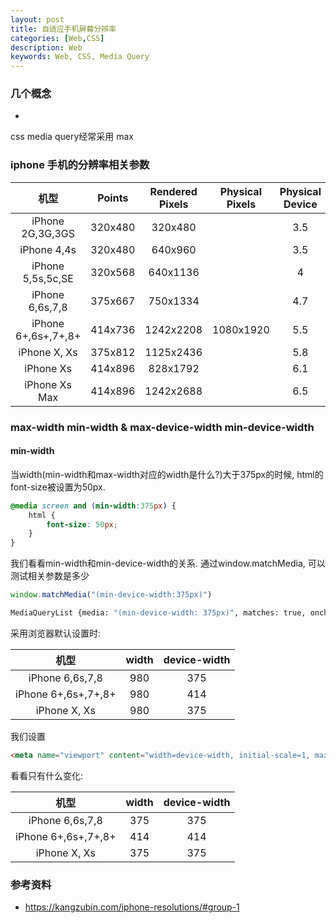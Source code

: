 ```yaml
---
layout: post
title: 自适应手机屏幕分辨率
categories: [Web,CSS]
description: Web
keywords: Web, CSS, Media Query
---
```


### 几个概念
- 
css media query经常采用 max


### iphone 手机的分辨率相关参数

|           机型                |      Points       |      Rendered Pixels         |      Physical Pixels      |      Physical Device        |
|:----------------------------:|:-----------------:|:----------------------------:|:-------------------------:|:----------------------------:|
|      iPhone 2G,3G,3GS        |      320x480      |      320x480                 |                           |           3.5                |
|      iPhone 4,4s             |      320x480      |      640x960                 |                           |           3.5                |
|      iPhone 5,5s,5c,SE       |      320x568      |      640x1136                |                           |           4                  |
|      iPhone 6,6s,7,8         |      375x667      |      750x1334                |                           |           4.7                |
|      iPhone 6+,6s+,7+,8+     |      414x736      |      1242x2208               |           1080x1920       |           5.5                |
|      iPhone X, Xs            |      375x812      |      1125x2436               |                           |           5.8                |
|      iPhone Xs               |      414x896      |      828x1792                |                           |           6.1                |
|      iPhone Xs Max           |      414x896      |      1242x2688               |                           |           6.5                |


### max-width min-width & max-device-width min-device-width

#### min-width

当width(min-width和max-width对应的width是什么?)大于375px的时候, html的font-size被设置为50px.

```css
@media screen and (min-width:375px) {
    html {
        font-size: 50px;
    }
}
```
我们看看min-width和min-device-width的关系. 通过window.matchMedia, 可以测试相关参数是多少
```js
window.matchMedia("(min-device-width:375px)")
```
```sh
MediaQueryList {media: "(min-device-width: 375px)", matches: true, onchange: null}
```

采用浏览器默认设置时:

|           机型                |   width       |   device-width    |
|:----------------------------:|:-------------:|:-----------------:|
|   iPhone 6,6s,7,8             |   980         |   375             |
|   iPhone 6+,6s+,7+,8+         |   980         |   414             |
|   iPhone X, Xs                |   980         |   375             |

我们设置 
```html
<meta name="viewport" content="width=device-width, initial-scale=1, maximum-scale=1">
```
看看只有什么变化:

|           机型                |   width       |   device-width    |
|:----------------------------:|:-------------:|:-----------------:|
|   iPhone 6,6s,7,8             |   375         |   375             |
|   iPhone 6+,6s+,7+,8+         |   414         |   414             |
|   iPhone X, Xs                |   375         |   375             |

### 参考资料
- <https://kangzubin.com/iphone-resolutions/#group-1>